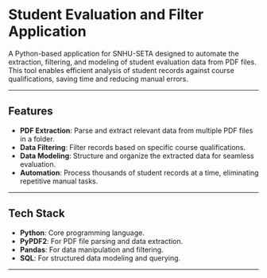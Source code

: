 # Student Evaluation and Filter Application  

A Python-based application for SNHU-SETA designed to automate the extraction, filtering, and modeling of student evaluation data from PDF files. This tool enables efficient analysis of student records against course qualifications, saving time and reducing manual errors.  

---

## Features  
- **PDF Extraction**: Parse and extract relevant data from multiple PDF files in a folder.  
- **Data Filtering**: Filter records based on specific course qualifications.  
- **Data Modeling**: Structure and organize the extracted data for seamless evaluation.  
- **Automation**: Process thousands of student records at a time, eliminating repetitive manual tasks.  

---

## Tech Stack  
- **Python**: Core programming language.  
- **PyPDF2**: For PDF file parsing and data extraction.  
- **Pandas**: For data manipulation and filtering.  
- **SQL**: For structured data modeling and querying.  

---
